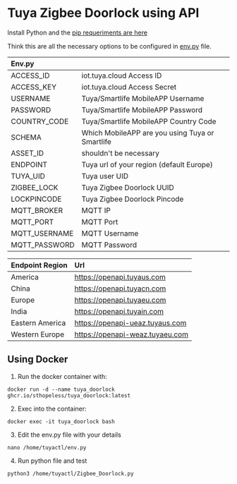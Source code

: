 # Tuya Zigbee Doorlock using API

Install Python and the [pip requeriments are here](https://github.com/Sthopeless/74757961/blob/main/requirements.txt)  
  
  
Think this are all the necessary options to be configured in [env.py](https://github.com/Sthopeless/74757961/blob/main/env.py) file.  
  
| Env.py    |              |
| :-------- | :----------- |
ACCESS_ID   | iot.tuya.cloud Access ID
ACCESS_KEY  | iot.tuya.cloud Access Secret
USERNAME    | Tuya/Smartlife MobileAPP Username
PASSWORD    | Tuya/Smartlife MobileAPP Password
COUNTRY_CODE | Tuya/Smartlife MobileAPP Country Code
SCHEMA | Which MobileAPP are you using Tuya or Smartlife
ASSET_ID | shouldn't be necessary
ENDPOINT | Tuya url of your region (default Europe)
TUYA_UID | Tuya user UID
ZIGBEE_LOCK | Tuya Zigbee Doorlock UUID
LOCKPINCODE | Tuya Zigbee Doorlock Pincode
MQTT_BROKER | MQTT IP
MQTT_PORT | MQTT Port
MQTT_USERNAME | MQTT Username
MQTT_PASSWORD | MQTT Password
  
  
| Endpoint Region |  Url                            |
| :-------------- | :------------------------------ |
| America         | https://openapi.tuyaus.com      |
| China           | https://openapi.tuyacn.com      |
| Europe          | https://openapi.tuyaeu.com      |
| India           | https://openapi.tuyain.com      |
| Eastern America | https://openapi-ueaz.tuyaus.com |
| Western Europe  | https://openapi-weaz.tuyaeu.com |

## Using Docker 

1. Run the docker container with:
```
docker run -d --name tuya_doorlock ghcr.io/sthopeless/tuya_doorlock:latest
```

2. Exec into the container:
```
docker exec -it tuya_doorlock bash
```

3. Edit the env.py file with your details
```
nano /home/tuyactl/env.py
```

4. Run python file and test
```
python3 /home/tuyactl/Zigbee_Doorlock.py
```
